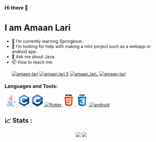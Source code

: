 ### Hi there 👋
<h1>I am Amaan Lari</h1>

<!--
**amaan-lari/amaan-lari** is a ✨ _special_ ✨ repository because its `README.md` (this file) appears on your GitHub profile.

Here are some ideas to get you started:-->

<!-- - 🔭 I’m currently working on . -->
<!-- - 👯 I’m looking to collaborate on Android App projects -->
- 🌱 I’m currently learning Springboot.
- 🤔 I’m looking for help with making a mini porject such as a webapp or android app.
- 💬 Ask me about Java.
- 📫 How to reach me:  <p align="left">
	<a href="https://linkedin.com/in/amaan-lari" target="blank"><img align="center" src="https://raw.githubusercontent.com/rahuldkjain/github-profile-readme-generator/master/src/images/icons/Social/linked-in-alt.svg" alt="amaan-lari" height="30" width="40" /></a>
	<a href="https://fb.com/amaan.lari.5" target="blank"><img align="center" src="https://raw.githubusercontent.com/rahuldkjain/github-profile-readme-generator/master/src/images/icons/Social/facebook.svg" alt="amaan.lari.5" height="30" width="40" /></a>
	<a href="https://instagram.com/amaan_lari_" target="blank"><img align="center" src="https://raw.githubusercontent.com/rahuldkjain/github-profile-readme-generator/master/src/images/icons/Social/instagram.svg" alt="amaan_lari_" height="30" width="40" /></a>
	  <a href="https://twitter.com/amaan-lari" target="blank"><img align="center" src="https://raw.githubusercontent.com/rahuldkjain/github-profile-readme-generator/master/src/images/icons/Social/twitter.svg" alt="amaan-lari" height="30" width="40" /></a>
	<!-- <a href="https://www.codechef.com/users/amaanlari.coder" target="blank"><img align="center" src="https://cdn.jsdelivr.net/npm/simple-icons@3.1.0/icons/codechef.svg" alt="amaanlari.coder" height="30" width="40" /></a> -->
	<!-- <a href="https://www.hackerrank.com/@amaanlari.coder" target="blank"><img align="center" src="https://raw.githubusercontent.com/rahuldkjain/github-profile-readme-generator/master/src/images/icons/Social/hackerrank.svg" alt="@amaanlari.coder" height="30" width="40" /></a> -->
	</p>
<!-- - 😄 Pronouns: he / him -->
[//]: # (- ⚡ Fun fact: ... Github - 'The largest open source community in the world' is not open source.)

<h3 align="left">Languages and Tools:</h3>
	<div margin-left= 36px>
  	<a href="https://www.java.com" target="_blank" rel="noreferrer"> <img src="https://raw.githubusercontent.com/devicons/devicon/master/icons/java/java-original.svg" alt="java" width="40" height="40"/> </a>
  	<a href="https://www.cprogramming.com/" target="_blank" rel="noreferrer"> <img src="https://raw.githubusercontent.com/devicons/devicon/master/icons/c/c-original.svg" alt="c" width="40" height="40"/> </a> 
  	<a href="https://www.w3schools.com/cpp/" target="_blank" rel="noreferrer"> <img src="https://raw.githubusercontent.com/devicons/devicon/master/icons/cplusplus/cplusplus-original.svg" alt="cplusplus" width="40" height="40"/> </a> 
	<!--   <a href="https://www.w3schools.com/cs/" target="_blank" rel="noreferrer"> <img src="https://raw.githubusercontent.com/devicons/devicon/master/icons/csharp/csharp-original.svg" alt="csharp" width="40" height="40"/> </a>  -->
	<a href="https://flutter.dev" target="_blank" rel="noreferrer"> <img src="https://www.vectorlogo.zone/logos/flutterio/flutterio-icon.svg" alt="flutter" width="40" height="40"/>
  	</a> <a href="https://www.w3.org/html/" target="_blank" rel="noreferrer"> <img src="https://raw.githubusercontent.com/devicons/devicon/master/icons/html5/html5-original-wordmark.svg" alt="html5" width="40" height="40"/> </a>  
  	<a href="https://www.w3schools.com/css/" target="_blank" rel="noreferrer"> <img src="https://raw.githubusercontent.com/devicons/devicon/master/icons/css3/css3-original-wordmark.svg" alt="css3" width="40" height="40"/> </a> 
  	<a href="https://developer.android.com" target="_blank" rel="noreferrer"> <img src="https://www.vectorlogo.zone/logos/android/android-icon.svg" alt="android" width="40" height="40"/> </a>
   </div>
   
<h2>📈 Stats : </h2>
<p align="center">
	
  <img width="47%" src="https://github-readme-stats.vercel.app/api?username=amaan-lari&show_icons=true&theme=tokyonight" />
  <img width="47%" src="https://github-readme-streak-stats.herokuapp.com/?user=amaan-lari&theme=tokyonight" />
  
</p> 

<!-- - [![@amaan_lari_'s Holopin board](https://holopin.me/amaan_lari_)](https://holopin.io/@amaan_lari_) -->
